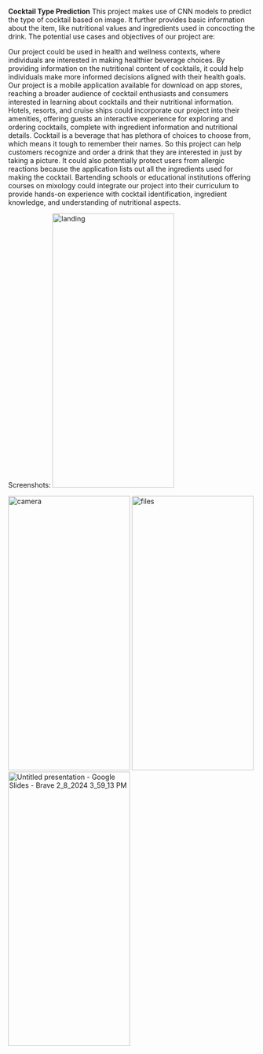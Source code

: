 **Cocktail Type Prediction**
This project makes use of CNN models to predict the type of cocktail based on image. It further provides basic information about the item, like nutritional values and ingredients used in concocting the drink.
The potential use cases and objectives of our project are:

Our project could be used in health and wellness contexts, where individuals are interested in making healthier beverage choices. By providing information on the nutritional content of cocktails, it could help individuals make more informed decisions aligned with their health goals.
Our project is a mobile application available for download on app stores, reaching a broader audience of cocktail enthusiasts and consumers interested in learning about cocktails and their nutritional information.
Hotels, resorts, and cruise ships could incorporate our project into their amenities, offering guests an interactive experience for exploring and ordering cocktails, complete with ingredient information and nutritional details.
Cocktail is a beverage that has plethora of choices to choose from, which means it tough to remember their names. So this project can help customers recognize and order a drink that they are interested in just by taking a picture.
It could also potentially protect users from allergic reactions because the application lists out all the ingredients used for making the cocktail.
Bartending schools or educational institutions offering courses on mixology could integrate our project into their curriculum to provide hands-on experience with cocktail identification, ingredient knowledge, and understanding of nutritional aspects.

Screenshots:
<img src="https://github.com/surajgajul/Cocktail_Detect/assets/95496170/dc27d1b8-bb0e-4517-b11b-b4a6082bd6fd" alt="landing" width="248" height="557">

<img src="https://github.com/surajgajul/Cocktail_Detect/assets/95496170/318a0bb9-694e-4005-a57c-2bd7f575f479" alt="camera" width="248" height="557">

<img src="https://github.com/surajgajul/Cocktail_Detect/assets/95496170/d91fee17-be36-452e-aa2f-df1a97586af2" alt="files" width="248" height="557">

<img src="https://github.com/surajgajul/Cocktail_Detect/assets/95496170/76c33f98-0dae-4695-b975-4ee5810f4ff0" alt="Untitled presentation - Google Slides - Brave 2_8_2024 3_59_13 PM" width="248" height="557">
